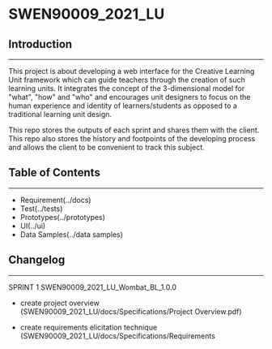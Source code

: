 # SWEN90009_2021_LU
## Introduction
---
This project is about developing a web interface for the Creative Learning Unit framework which can guide teachers through the creation of such learning units. It integrates the concept of the 3-dimensional model for "what", "how" and "who" and encourages unit designers to focus on the human experience and identity of learners/students as opposed to a traditional learning unit design.

This repo stores the outputs of each sprint and shares them with the client. This repo also stores the history and footpoints of the developing process and allows the client to be convenient to track this subject.

## Table of Contents
---
* Requirement(../docs)
* Test(../tests)
* Prototypes(../prototypes)
* UI(../ui)
* Data Samples(../data samples)


## Changelog
---
SPRINT 1
SWEN90009_2021_LU_Wombat_BL_1.0.0

- create project overview (SWEN90009_2021_LU/docs/Specifications/Project Overview.pdf)

- create requirements elicitation technique (SWEN90009_2021_LU/docs/Specifications/Requirements 
